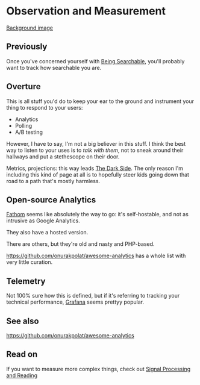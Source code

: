 # Observation and Measurement

[Background image](https://trello-backgrounds.s3.amazonaws.com/51901b73c30c061842001c4b/7c06288573936ff89df175025f0a603e/Space_Needle_Observation_Deck.jpg)

## Previously

Once you've concerned yourself with [Being Searchable](t2y3s-av4yq-cabps-rgecj-7jfge), you'll probably want to track how searchable you are.

## Overture

This is all stuff you'd do to keep your ear to the ground and instrument your thing to respond to your users:

- Analytics
- Polling
- A/B testing

However, I have to say, I'm not a big believer in this stuff. I think the best way to listen to your uses is to *talk with them*, not to sneak around their hallways and put a stethescope on their door.

Metrics, projections: this way leads [The Dark Side](cfmcr-80jwh-4b9fg-hgp5p-swrwm). The only reason I'm including this kind of page at all is to hopefully steer kids going down that road to a path that's mostly harmless.

## Open-source Analytics

[Fathom](https://github.com/usefathom/fathom) seems like absolutely the way to go: it's self-hostable, and not as intrusive as Google Analytics.

They also have a hosted version.

There are others, but they're old and nasty and PHP-based.

https://github.com/onurakpolat/awesome-analytics has a whole list with very little curation.

## Telemetry

Not 100% sure how this is defined, but if it's referring to tracking your technical performance, [Grafana](https://grafana.com/) seems prettyy popular.

## See also

https://github.com/onurakpolat/awesome-analytics

## Read on

If you want to measure more complex things, check out [Signal Processing and Reading](kh0a8-dq48d-419hs-6759s-nthr9)
